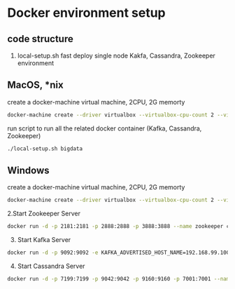 # Docker environment setup

## code structure

1. local-setup.sh fast deploy single node Kakfa, Cassandra, Zookeeper environment

## MacOS, *nix

create a docker-machine virtual machine, 2CPU, 2G memorty
```sh
docker-machine create --driver virtualbox --virtualbox-cpu-count 2 --virtualbox-memory 2048 bigdata
```
run script to run all the related docker container (Kafka, Cassandra, Zookeeper)
```sh
./local-setup.sh bigdata
```

## Windows

create a docker-machine virtual machine, 2CPU, 2G memorty
```sh
docker-machine create --driver virtualbox --virtualbox-cpu-count 2 --virtualbox-memory 2048 bigdata
```

2.Start Zookeeper Server
```sh
docker run -d -p 2181:2181 -p 2888:2888 -p 3888:3888 --name zookeeper confluent/zookeeper 
```

3. Start Kafka Server
```sh
docker run -d -p 9092:9092 -e KAFKA_ADVERTISED_HOST_NAME=192.168.99.100:9092 -e KAFKA_ADVERTISED_PORT=9092 --name kafka --link zookeeper:zookeeper confluent/kafka 
```

4. Start Cassandra Server
```sh
docker run -d -p 7199:7199 -p 9042:9042 -p 9160:9160 -p 7001:7001 --name cassandra cassandra:3.7
```
